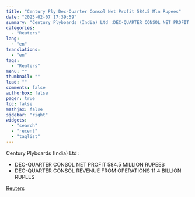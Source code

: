```yaml
---
title: "Century Ply Dec-Quarter Consol Net Profit 584.5 Mln Rupees"
date: "2025-02-07 17:39:59"
summary: "Century Plyboards (India) Ltd :DEC-QUARTER CONSOL NET PROFIT 584.5 MILLION RUPEESDEC-QUARTER CONSOL REVENUE FROM OPERATIONS 11.4 BILLION RUPEES"
categories:
  - "Reuters"
lang:
  - "en"
translations:
  - "en"
tags:
  - "Reuters"
menu: ""
thumbnail: ""
lead: ""
comments: false
authorbox: false
pager: true
toc: false
mathjax: false
sidebar: "right"
widgets:
  - "search"
  - "recent"
  - "taglist"
---
```


Century Plyboards (India) Ltd :

* DEC-QUARTER CONSOL NET PROFIT 584.5 MILLION RUPEES
* DEC-QUARTER CONSOL REVENUE FROM OPERATIONS 11.4 BILLION RUPEES

[Reuters](https://www.tradingview.com/news/reuters.com,2025:newsml_FWN3OX1ZK:0-century-ply-dec-quarter-consol-net-profit-584-5-mln-rupees/)
